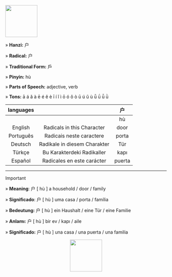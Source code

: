 <a href="https://www.youtube.com/@deisefreire5875/videos" target="blank"><img align="center" src="" alt="" height="100" /></a> 

» **Hanzi:** 户

» **Radical:** 户 

» **Traditional Form:** 戶

» **Pinyin:** hù

» **Parts of Speech:** adjective, verb

» **Tons:** ā á ǎ à ē é ě è ī í ǐ ì ō ó ǒ ò ū ú ǔ ù ǖ ǘ ǚ ǜ 

| languages |  | 户 |
| :---: | :---: | :---: |
|  |   | hù | 
| English | Radicals in this Character | door  | 
| Português |Radicais neste caractere | porta |
| Deutsch | Radikale in diesem Charakter | Tür | 
| Türkçe | Bu Karakterdeki Radikaller | kapı | 
| Español | Radicales en este carácter | puerta | 

***
> [!IMPORTANT]
>
> » **Meaning**: 户 [ hù ] a household / door / family
>
> » **Significado**: 户 [ hù ] uma casa / porta / família
>
> » **Bedeutung:** 户 [ hù ] ein Haushalt / eine Tür / eine Familie
>
> » **Anlamı:** 户 [ hù ] bir ev / kapı / aile
> 
> » **Significado:** 户 [ hù ] una casa / una puerta / una familia

<p align="center">
<a href="https://www.youtube.com/@deisefreire5875/videos" target="blank"><img align="center" src="" alt="" height="100" /></a> 
</p>